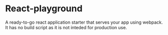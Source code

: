 # React-playground

A ready-to-go react application starter that serves your app using webpack. It has no build script as it is not inteded for production use.